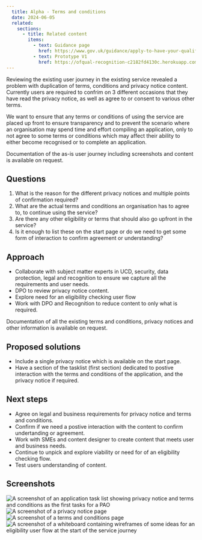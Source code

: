 ```yaml
---
  title: Alpha - Terms and conditions
  date: 2024-06-05
  related:
    sections:
      - title: Related content
        items:
          - text: Guidance page
            href: https://www.gov.uk/guidance/apply-to-have-your-qualifications-regulated
          - text: Prototype V1
            href: https://ofqual-recognition-c2182fd4130c.herokuapp.com/
---
```

Reviewing the existing user journey in the existing service revealed a problem with duplication of terms, conditions and privacy notice content. Currently users are required to confrim on 3 different occasions that they have read the privacy notice, as well as agree to or consent to various other terms.

We want to ensure that any terms or conditions of using the service are placed up front to ensure transparency and to prevent the scenario where an organisation may spend time and effort compiling an application, only to not agree to some terms or conditions which may affect their ability to either become recognised or to complete an application. 

Documentation of the as-is user journey including screenshots and content is available on request. 

## Questions

1. What is the reason for the different privacy notices and multiple points of confirmation required?
2. What are the actual terms and conditions an organisation has to agree to, to continue using the service?
3. Are there any other eligibility or terms that should also go upfront in the service?
4. Is it enough to list these on the start page or do we need to get some form of interaction to confirm agreement or understanding?

## Approach

- Collaborate with subject matter experts in UCD, security, data protection, legal and recognition to ensure we capture all the requirements and user needs. 
- DPO to review privacy notice content.
- Explore need for an eligibility checking user flow
- Work with DPO and Recognition to reduce content to only what is required.

Documentation of all the existing terms and conditions, privacy notices and other information is available on request.

## Proposed solutions

- Include a single privacy notice which is available on the start page.
- Have a section of the tasklist (first section) dedicated to postive interaction with the terms and conditions of the application, and the privacy notice if required.

## Next steps
- Agree on legal and business requirements for privacy notice and terms and conditions.
- Confirm if we need a postive interaction with the content to confirm undertanding or agreement.
- Work with SMEs and content designer to create content that meets user and business needs.
- Continue to unpick and explore viability or need for of an eligibility checking flow.
- Test users understanding of content.

## Screenshots
![A screenshot of an application task list showing privacy notice and terms and conditions as the first tasks for a PAO](picture1.png)
![A screenshot of a privacy notice page](picture2.png)
![A screenshot of a terms and conditions page](picture3.png)
![A screenshot of a whiteboard containing wireframes of some ideas for an eligibility user flow at the start of the service journey](picture4.png)


